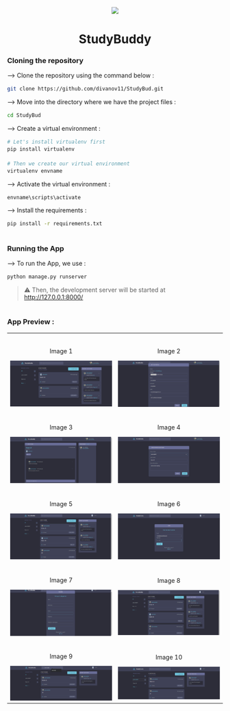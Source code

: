 <div align="center">
<img width="30%" src="https://user-images.githubusercontent.com/72341453/134747028-7e2d90cc-a92f-4f66-815e-54a0d50cca54.PNG">

# StudyBuddy
</div>

### Cloning the repository

--> Clone the repository using the command below :
```bash
git clone https://github.com/divanov11/StudyBud.git

```

--> Move into the directory where we have the project files : 
```bash
cd StudyBud

```

--> Create a virtual environment :
```bash
# Let's install virtualenv first
pip install virtualenv

# Then we create our virtual environment
virtualenv envname

```

--> Activate the virtual environment :
```bash
envname\scripts\activate

```

--> Install the requirements :
```bash
pip install -r requirements.txt

```

#

### Running the App

--> To run the App, we use :
```bash
python manage.py runserver

```

> ⚠ Then, the development server will be started at http://127.0.0.1:8000/

#

### App Preview :

<table width="100%"> 
  <tr>
    <td width="50%">      
      &nbsp; 
      <br>
      <p align="center">
        Image 1
      </p>
      <img src="https://raw.githubusercontent.com/omuskaikar/Django-/main/1.png">
    </td> 
    <td width="50%">      
      &nbsp; 
      <br>
      <p align="center">
        Image 2
      </p>
      <img src="https://raw.githubusercontent.com/omuskaikar/Django-/main/2.png">
    </td> 
  </tr>
  <tr>
    <td width="50%">      
      &nbsp; 
      <br>
      <p align="center">
        Image 3
      </p>
      <img src="https://raw.githubusercontent.com/omuskaikar/Django-/main/3.png">
    </td> 
    <td width="50%">      
      &nbsp; 
      <br>
      <p align="center">
        Image 4
      </p>
      <img src="https://raw.githubusercontent.com/omuskaikar/Django-/main/4.png">
    </td> 
  </tr>
  <tr>
    <td width="50%">      
      &nbsp; 
      <br>
      <p align="center">
        Image 5
      </p>
      <img src="https://raw.githubusercontent.com/omuskaikar/Django-/main/5.png">
    </td> 
    <td width="50%">      
      &nbsp; 
      <br>
      <p align="center">
        Image 6
      </p>
      <img src="https://raw.githubusercontent.com/omuskaikar/Django-/main/6.png">
    </td> 
  </tr>
  <tr>
    <td width="50%">      
      &nbsp; 
      <br>
      <p align="center">
        Image 7
      </p>
      <img src="https://raw.githubusercontent.com/omuskaikar/Django-/main/7.png">
    </td> 
    <td width="50%">      
      &nbsp; 
      <br>
      <p align="center">
        Image 8
      </p>
      <img src="https://raw.githubusercontent.com/omuskaikar/Django-/main/8.png">
    </td> 
  </tr>
  <tr>
    <td width="50%">      
      &nbsp; 
      <br>
      <p align="center">
        Image 9
      </p>
      <img src="https://raw.githubusercontent.com/omuskaikar/Django-/main/9.png">
    </td> 
    <td width="50%">      
      &nbsp; 
      <br>
      <p align="center">
        Image 10
      </p>
      <img src="https://raw.githubusercontent.com/omuskaikar/Django-/main/10.png">
    </td> 
  </tr>
</table>



